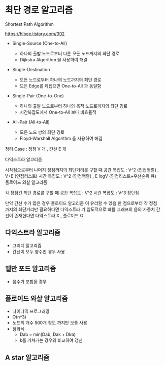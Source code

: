 # 최단 경로 알고리즘
Shortest Path Algorithm

https://hibee.tistory.com/302


- Single-Source (One-to-All)
  - 하나의 출발 노드로부터 다른 모든 노드까지의 최단 경로
  - Dijkstra Algorithm 을 사용하여 해결


- Single-Destination
  - 모든 노드로부터 하나의 노드까지의 최단 경로
  - 모든 Edge를 뒤집으면 One-to-All 과 동일함

  
- Single-Pair (One-to-One)
  - 하나의 출발 노드로부터 하나의 목적 노드로까지의 최단 경로
  - 시간복잡도에서 One-to-All 보다 비효율적


- All-Pair (All-to-All)
  - 모든 노드 쌍의 최단 경로
  - Floyd-Warshall Algorithm 을 사용하여 해결

정리
Case : 정점 V 개 , 간선 E 개

다익스트라 알고리즘

시작점으로부터 나머지 정점까지의 최단거리를 구할 때
공간 복잡도 : V^2 (인접행렬) , V+E (인접리스트)
시간 복잡도 : V^2 (인접행렬) , E logV (인접리스트+우선순위 큐)
플로이드 와샬 알고리즘

각 정점간 최단 경로를 구할 때
공간 복잡도 : V^2
시간 복잡도 : V^3
장단점

만약 간선 수가 많은 경우 플로이드 알고리즘 이 유리할 수 있음
한 점으로부터 각 정점까지의 최단거리만 필요하다면 다익스트라 가 압도적으로 빠름
그래프의 음의 가중치 간선이 존재한다면 다익스트라 X , 플로이드 O


## 다익스트라 알고리즘
- 그리디 알고리즘
- 간선이 모두 양수인 경우 사용


## 벨만 포드 알고리즘
- 음수가 포함된 경우


## 플로이드 와샬 알고리즘
- 다이나믹 프로그래밍
- O(n^3)
- 노드의 개수 500개 정도 까지만 보통 사용
- 점화식
  - Dab = min(Dab, Dak + Dkb)
  - k를 거쳐가는 경우와 비교하여 갱신
  

## A star 알고리즘

